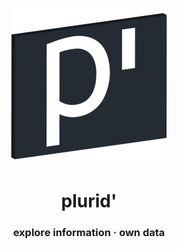 <p align="center">
    <img src="https://raw.githubusercontent.com/plurid/.github/master/about/image/plurid-logo.png" height="250px">
</p>


<h1 align="center">
    plurid'
</h1>


<h3 align="center">
    explore information · own data
</h3>
